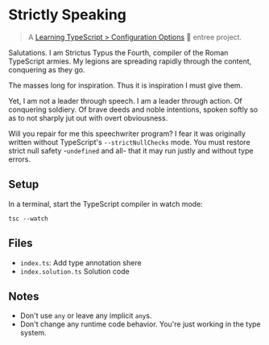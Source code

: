 # Strictly Speaking

> A [Learning TypeScript > Configuration Options](https://learning-typescript.com/configuration-options) 🍲 entree project.

Salutations.
I am Strictus Typus the Fourth, compiler of the Roman TypeScript armies.
My legions are spreading rapidly through the content, conquering as they go.

The masses long for inspiration.
Thus it is inspiration I must give them.

Yet, I am not a leader through speech.
I am a leader through action.
Of conquering soldiery.
Of brave deeds and noble intentions, spoken softly so as to not sharply jut out with overt obviousness.

Will you repair for me this speechwriter program?
I fear it was originally written without TypeScript's `--strictNullChecks` mode.
You must restore strict null safety -`undefined` and all- that it may run justly and without type errors.

## Setup

In a terminal, start the TypeScript compiler in watch mode:

```shell
tsc --watch
```

## Files

- `index.ts`: Add type annotation shere
- `index.solution.ts` Solution code

## Notes

- Don't use `any` or leave any implicit `any`s.
- Don't change any runtime code behavior. You're just working in the type system.
